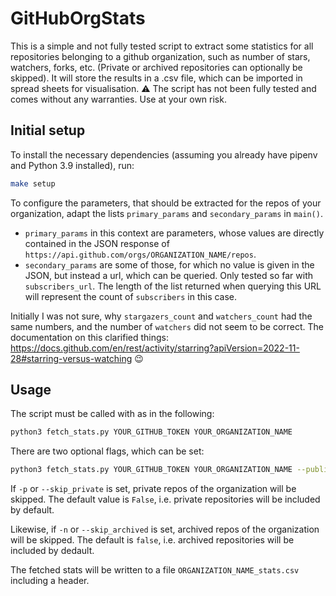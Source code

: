 # GitHubOrgStats

This is a simple and not fully tested script to extract some statistics for all repositories
belonging to a github organization, such as number of stars, watchers, forks, etc.
(Private or archived repositories can optionally be skipped).
It will store the results in a .csv file, which can be imported in spread sheets for visualisation.
:warning: The script has not been fully tested and comes without any warranties. Use at your own
risk.

## Initial setup

To install the necessary dependencies (assuming you already have pipenv and Python 3.9 installed),
run:

```bash
make setup
```

To configure the parameters, that should be extracted for the repos of your organization, adapt the
lists `primary_params` and `secondary_params` in `main()`.

- `primary_params` in this context are parameters, whose values are directly contained in the JSON
response of `https://api.github.com/orgs/ORGANIZATION_NAME/repos`.
- `secondary_params` are some of those, for which no value is given in the JSON, but instead a url, which
can be queried. Only tested so far with `subscribers_url`. The length of the list returned when querying this URL will
represent the count of `subscribers` in this case.

Initially I was not sure, why `stargazers_count` and `watchers_count` had the same numbers, and the
number of `watchers` did not seem to be correct. The documentation on this clarified things:
https://docs.github.com/en/rest/activity/starring?apiVersion=2022-11-28#starring-versus-watching :wink:

## Usage

The script must be called with as in the following:

```bash
python3 fetch_stats.py YOUR_GITHUB_TOKEN YOUR_ORGANIZATION_NAME
```

There are two optional flags, which can be set:

```bash
python3 fetch_stats.py YOUR_GITHUB_TOKEN YOUR_ORGANIZATION_NAME --public_only --non_archived_only
```

If `-p` or `--skip_private` is set, private repos of the organization will be skipped. The default
value is `False`, i.e. private repositories will be included by default.

Likewise, if `-n` or `--skip_archived` is set, archived repos of the organization will be skipped.
The default is `false`, i.e. archived repositories will be included by dedault.

The fetched stats will be written to a file `ORGANIZATION_NAME_stats.csv` including a header.
